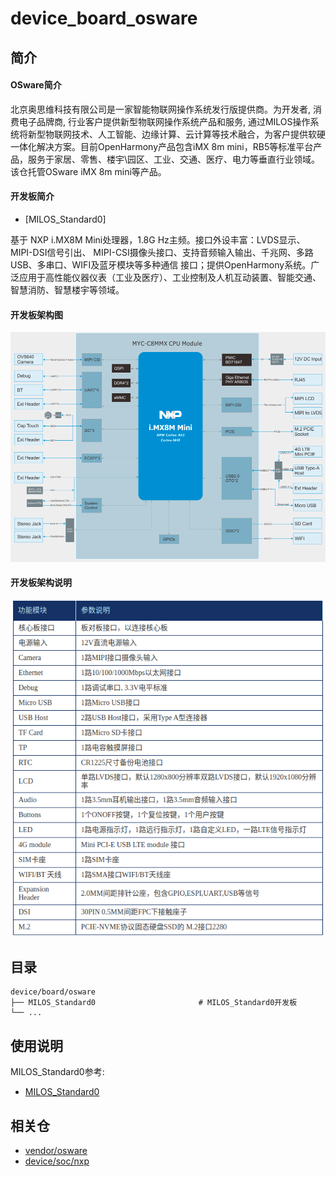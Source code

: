# device_board_osware

## 简介

#### OSware简介

北京奥思维科技有限公司是一家智能物联网操作系统发行版提供商。为开发者, 消费电子品牌商, 行业客户提供新型物联网操作系统产品和服务, 通过MILOS操作系统将新型物联网技术、人工智能、边缘计算、云计算等技术融合，为客户提供软硬一体化解决方案。目前OpenHarmony产品包含iMX 8m mini，RB5等标准平台产品，服务于家居、零售、楼宇\园区、工业、交通、医疗、电力等垂直行业领域。该仓托管OSware iMX 8m mini等产品。

#### 开发板简介

- [MILOS_Standard0]

基于 NXP i.MX8M Mini处理器，1.8G Hz主频。接⼝外设丰富：LVDS显⽰、MIPI-DSI信号引出、 MIPI-CSI摄像头接⼝、⽀持⾳频输⼊输出、千兆⽹、多路USB、多串⼝、WIFI及蓝⽛模块等多种通信 接⼝；提供OpenHarmony系统。⼴泛应⽤于⾼性能仪器仪表（⼯业及医疗）、⼯业控制及⼈机互动装置、智能交通、智慧消防、智慧楼宇等领域。

#### 开发板架构图
**![MILOS_Standard0开发板架构图](./imx8mm/common/figures/MILOS_Standard_0_Arch.png)**

#### 开发板架构说明
**![MILOS_Standard0开发板架构图说明](./imx8mm/common/figures/MILOS_Standard_0_Arch_Data.png)**

## 目录

```
device/board/osware
├── MILOS_Standard0                       # MILOS_Standard0开发板
└── ...
```

## 使用说明

MILOS_Standard0参考:
- [MILOS_Standard0](https://gitee.com/openharmony-sig/device_board_osware/blob/master/imx8mm/README_zh.md)

## 相关仓

* [vendor/osware](https://gitee.com/openharmony-sig/vendor_osware)
* [device/soc/nxp](https://gitee.com/openharmony-sig/device_soc_nxp)